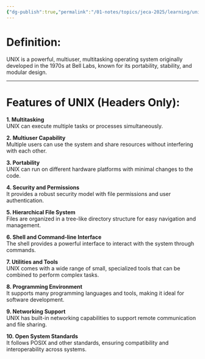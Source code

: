 ```yaml
---
{"dg-publish":true,"permalink":"/01-notes/topics/jeca-2025/learning/unix/01-introduction/","tags":["#topic/jeca","#type/notes","#notes/topic/jeca/unix"],"noteIcon":""}
---
```


# **Definition:**  

UNIX is a powerful, multiuser, multitasking operating system originally developed in the 1970s at Bell Labs, known for its portability, stability, and modular design.

---

# **Features of UNIX (Headers Only):**

**1. Multitasking**  
UNIX can execute multiple tasks or processes simultaneously.

**2. Multiuser Capability**  
Multiple users can use the system and share resources without interfering with each other.

**3. Portability**  
UNIX can run on different hardware platforms with minimal changes to the code.

**4. Security and Permissions**  
It provides a robust security model with file permissions and user authentication.

**5. Hierarchical File System**  
Files are organized in a tree-like directory structure for easy navigation and management.

**6. Shell and Command-line Interface**  
The shell provides a powerful interface to interact with the system through commands.

**7. Utilities and Tools**  
UNIX comes with a wide range of small, specialized tools that can be combined to perform complex tasks.

**8. Programming Environment**  
It supports many programming languages and tools, making it ideal for software development.

**9. Networking Support**  
UNIX has built-in networking capabilities to support remote communication and file sharing.

**10. Open System Standards**  
It follows POSIX and other standards, ensuring compatibility and interoperability across systems.

